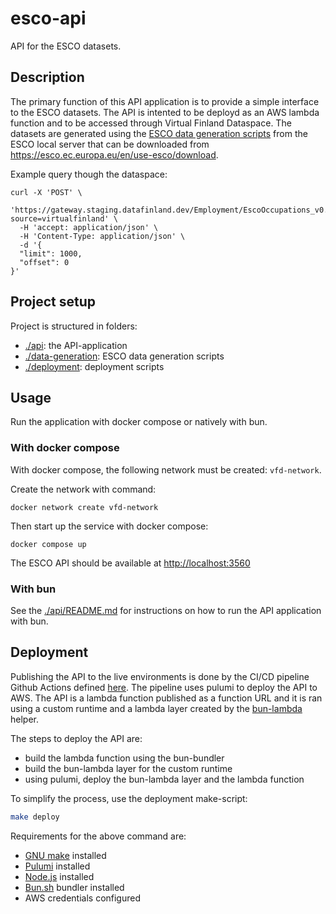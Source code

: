 # esco-api

API for the ESCO datasets.

## Description

The primary function of this API application is to provide a simple interface to the ESCO datasets. The API is intented to be deployd as an AWS lambda function and to be accessed through Virtual Finland Dataspace. The datasets are generated using the [ESCO data generation scripts](./data-generation) from the ESCO local server that can be downloaded from https://esco.ec.europa.eu/en/use-esco/download.


Example query though the dataspace:

```
curl -X 'POST' \
  'https://gateway.staging.datafinland.dev/Employment/EscoOccupations_v0.1?source=virtualfinland' \
  -H 'accept: application/json' \
  -H 'Content-Type: application/json' \
  -d '{
  "limit": 1000,
  "offset": 0
}' 
```

## Project setup

Project is structured in folders:

- [./api](./api): the API-application
- [./data-generation](./data-generation): ESCO data generation scripts
- [./deployment](./deployment): deployment scripts

## Usage

Run the application with docker compose or natively with bun.

### With docker compose

With docker compose, the following network must be created: `vfd-network`.

Create the network with command:

```
docker network create vfd-network
```

Then start up the service with docker compose:

```
docker compose up
```

The ESCO API should be available at [http://localhost:3560](http://localhost:3560)

### With bun

See the [./api/README.md](./api/README.md) for instructions on how to run the API application with bun.

## Deployment

Publishing the API to the live environments is done by the CI/CD pipeline Github Actions defined [here](./.github/workflows/deployment.yml). The pipeline uses pulumi to deploy the API to AWS. The API is a lambda function published as a function URL and it is ran using a custom runtime and a lambda layer created by the [bun-lambda](https://github.com/oven-sh/bun/tree/main/packages/bun-lambda) helper.

The steps to deploy the API are:

- build the lambda function using the bun-bundler
- build the bun-lambda layer for the custom runtime
- using pulumi, deploy the bun-lambda layer and the lambda function

To simplify the process, use the deployment make-script:

```bash
make deploy
```

Requirements for the above command are:
- [GNU make](https://www.gnu.org/software/make/) installed
- [Pulumi](https://www.pulumi.com/) installed
- [Node.js](https://nodejs.org/en) installed
- [Bun.sh](https://bun.sh/) bundler installed
- AWS credentials configured
